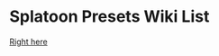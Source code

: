 # Splatoon Presets Wiki List
[Right here](https://github.com/cptjabberwock/SplatoonPresetsList/wiki)
